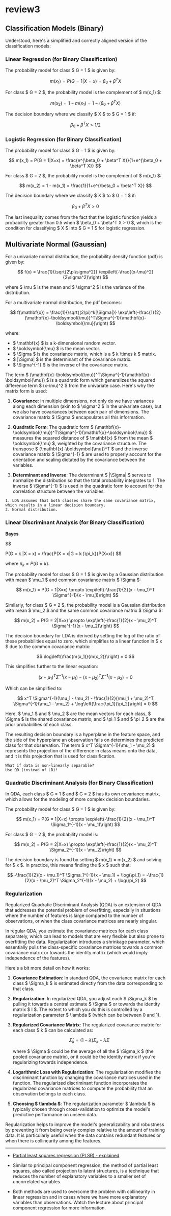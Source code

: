 # review3

## Classification Models (Binary)
Understood, here's a simplified and correctly aligned version of the classification models:

### Linear Regression (for Binary Classification)

The probability model for class $ G = 1 $ is given by:

$$
m(x_1) = P(G = 1|X=x) = \beta_0 + \beta^T X
$$

For class $ G = 2 $, the probability model is the complement of $ m(x_1) $:

$$
m(x_2) = 1 - m(x_1) = 1 - (\beta_0 + \beta^T X)
$$

The decision boundary where we classify $ X $ to $ G = 1 $ if:

$$
\beta_0 + \beta^T X > 1/2
$$

### Logistic Regression (for Binary Classification)

The probability model for class $ G = 1 $ is given by:

$$
m(x_1) = P(G = 1|X=x) = \frac{e^{\beta_0 + \beta^T X}}{1+e^{\beta_0 + \beta^T X}}
$$

For class $ G = 2 $, the probability model is the complement of $ m(x_1) $:

$$
m(x_2) = 1 - m(x_1) = \frac{1}{1+e^{\beta_0 + \beta^T X}}
$$

The decision boundary where we classify $ X $ to $ G = 1 $ if:

$$
\beta_0 + \beta^T X > 0
$$

The last inequality comes from the fact that the logistic function yields a probability greater than 0.5 when $ \beta_0 + \beta^T X > 0 $, which is the condition for classifying $ X $ into $ G = 1 $ for logistic regression.


## Multivariate Normal (Gaussian)

For a univariate normal distribution, the probability density function (pdf) is given by:

$$ f(x) = \frac{1}{\sqrt{2\pi\sigma^2}} \exp\left(-\frac{(x-\mu)^2}{2\sigma^2}\right) $$

where $ \mu $ is the mean and $ \sigma^2 $ is the variance of the distribution.

For a multivariate normal distribution, the pdf becomes:

$$ f(\mathbf{x}) = \frac{1}{\sqrt{(2\pi)^k|\Sigma|}} \exp\left(-\frac{1}{2}(\mathbf{x}-\boldsymbol{\mu})^T\Sigma^{-1}(\mathbf{x}-\boldsymbol{\mu})\right) $$

where:
- $ \mathbf{x} $ is a k-dimensional random vector.
- $ \boldsymbol{\mu} $ is the mean vector.
- $ \Sigma $ is the covariance matrix, which is a $ k \times k $ matrix.
- $ |\Sigma| $ is the determinant of the covariance matrix.
- $ \Sigma^{-1} $ is the inverse of the covariance matrix.

The term $ (\mathbf{x}-\boldsymbol{\mu})^T\Sigma^{-1}(\mathbf{x}-\boldsymbol{\mu}) $ is a quadratic form which generalizes the squared difference term $ (x-\mu)^2 $ from the univariate case. Here's why the matrix form is used:

1. **Covariance**: In multiple dimensions, not only do we have variances along each dimension (akin to $ \sigma^2 $ in the univariate case), but we also have covariances between each pair of dimensions. The covariance matrix $ \Sigma $ encapsulates all this information.

2. **Quadratic Form**: The quadratic form $ (\mathbf{x}-\boldsymbol{\mu})^T\Sigma^{-1}(\mathbf{x}-\boldsymbol{\mu}) $ measures the squared distance of $ \mathbf{x} $ from the mean $ \boldsymbol{\mu} $, weighted by the covariance structure. The transpose $ (\mathbf{x}-\boldsymbol{\mu})^T $ and the inverse covariance matrix $ \Sigma^{-1} $ are used to properly account for the orientation and scaling dictated by the covariance between the variables.

3. **Determinant and Inverse**: The determinant $ |\Sigma| $ serves to normalize the distribution so that the total probability integrates to 1. The inverse $ \Sigma^{-1} $ is used in the quadratic form to account for the correlation structure between the variables.

```{admonition} Assumption
1. LDA assumes that both classes share the same covariance matrix, which results in a linear decision boundary. 
2. Normal distribution.
```

### Linear Discriminant Analysis (for Binary Classification)

**Bayes**

$$

P(G = k |X = x) = \frac{P(X = x|G = k )\pi_k}{P(X=x)}
$$

where $\pi_k = P(G = k)$.


The probability model for class $ G = 1 $ is given by a Gaussian distribution with mean $ \mu_1 $ and common covariance matrix $ \Sigma $:

$$
m(x_1) = P(G = 1|X=x) \propto \exp\left(-\frac{1}{2}(x - \mu_1)^T \Sigma^{-1}(x - \mu_1)\right)
$$

Similarly, for class $ G = 2 $, the probability model is a Gaussian distribution with mean $ \mu_2 $ and the same common covariance matrix $ \Sigma $:

$$
m(x_2) = P(G = 2|X=x) \propto \exp\left(-\frac{1}{2}(x - \mu_2)^T \Sigma^{-1}(x - \mu_2)\right)
$$

The decision boundary for LDA is derived by setting the log of the ratio of these probabilities equal to zero, which simplifies to a linear function in $ x $ due to the common covariance matrix:

$$
\log\left(\frac{m(x_1)}{m(x_2)}\right) = 0
$$

This simplifies further to the linear equation:

$$
(x - \mu_1)^T \Sigma^{-1}(x - \mu_1) - (x - \mu_2)^T \Sigma^{-1}(x - \mu_2) = 0
$$

Which can be simplified to:

$$
x^T \Sigma^{-1}(\mu_1 - \mu_2) - \frac{1}{2}(\mu_1 + \mu_2)^T \Sigma^{-1}(\mu_1 - \mu_2) + \log\left(\frac{\pi_1}{\pi_2}\right) = 0
$$

Here, $ \mu_1 $ and $ \mu_2 $ are the mean vectors for each class, $ \Sigma $ is the shared covariance matrix, and $ \pi_1 $ and $ \pi_2 $ are the prior probabilities of each class.

The resulting decision boundary is a hyperplane in the feature space, and the side of the hyperplane an observation falls on determines the predicted class for that observation. The term $ x^T \Sigma^{-1}(\mu_1 - \mu_2) $ represents the projection of the difference in class means onto the data, and it is this projection that is used for classification.

```{tip}
What if data is non-linearly separable?
Use QD (instead of LD)! 
```
### Quadratic Discriminant Analysis (for Binary Classification)

In QDA, each class $ G = 1 $ and $ G = 2 $ has its own covariance matrix, which allows for the modeling of more complex decision boundaries.

The probability model for class $ G = 1 $ is given by:

$$
m(x_1) = P(G = 1|X=x) \propto \exp\left(-\frac{1}{2}(x - \mu_1)^T \Sigma_1^{-1}(x - \mu_1)\right)
$$

For class $ G = 2 $, the probability model is:

$$
m(x_2) = P(G = 2|X=x) \propto \exp\left(-\frac{1}{2}(x - \mu_2)^T \Sigma_2^{-1}(x - \mu_2)\right)
$$

The decision boundary is found by setting $ m(x_1) = m(x_2) $ and solving for $ x $. In practice, this means finding the $ x $ such that:

$$
-\frac{1}{2}(x - \mu_1)^T \Sigma_1^{-1}(x - \mu_1) + \log(\pi_1) = -\frac{1}{2}(x - \mu_2)^T \Sigma_2^{-1}(x - \mu_2) + \log(\pi_2)
$$

### Regularization

Regularized Quadratic Discriminant Analysis (QDA) is an extension of QDA that addresses the potential problem of overfitting, especially in situations where the number of features is large compared to the number of observations, or when the class covariance matrices are nearly singular.

In regular QDA, you estimate the covariance matrices for each class separately, which can lead to models that are very flexible but also prone to overfitting the data. Regularization introduces a shrinkage parameter, which essentially pulls the class-specific covariance matrices towards a common covariance matrix or towards the identity matrix (which would imply independence of the features).

Here's a bit more detail on how it works:

1. **Covariance Estimation**: In standard QDA, the covariance matrix for each class $ \Sigma_k $ is estimated directly from the data corresponding to that class.

2. **Regularization**: In regularized QDA, you adjust each $ \Sigma_k $ by pulling it towards a central estimate $ \Sigma $ or towards the identity matrix $ I $. The extent to which you do this is controlled by a regularization parameter $ \lambda $ (which can be between 0 and 1).

3. **Regularized Covariance Matrix**: The regularized covariance matrix for each class $ k $ can be calculated as:

   $$
   \hat{\Sigma}_k = (1 - \lambda) \Sigma_k + \lambda \Sigma
   $$

   where $ \Sigma $ could be the average of all the $ \Sigma_k $ (the pooled covariance matrix), or it could be the identity matrix if you're regularizing towards independence.

4. **Logarithmic Loss with Regularization**: The regularization modifies the discriminant function by changing the covariance matrices used in the function. The regularized discriminant function incorporates the regularized covariance matrices to compute the probability that an observation belongs to each class.

5. **Choosing $ \lambda $**: The regularization parameter $ \lambda $ is typically chosen through cross-validation to optimize the model's predictive performance on unseen data.

Regularization helps to improve the model's generalizability and robustness by preventing it from being overly complex relative to the amount of training data. It is particularly useful when the data contains redundant features or when there is collinearity among the features.

--- 

- [Partial least squares regression (PLSR) - explained](https://www.youtube.com/watch?v=SWfucxnOF8c)

- Similar to principal component regression, the method of partial least squares, also called projection to latent structures, is a technique that reduces the number of explanatory variables to a smaller set of uncorrelated variables.

- Both methods are used to overcome the problem with collinearity in linear regression and in cases where we have more explanatory variables than observations. Watch the lecture about principal component regression for more information.